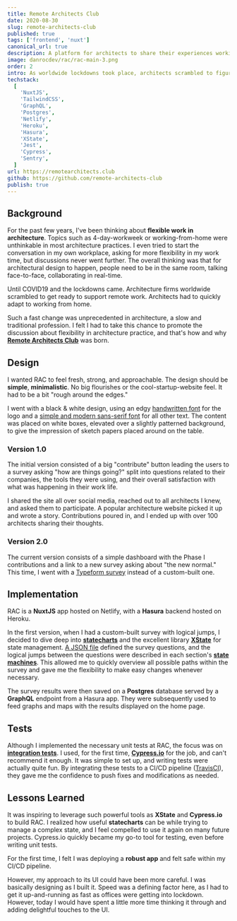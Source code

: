 ```yaml
---
title: Remote Architects Club
date: 2020-08-30
slug: remote-architects-club
published: true
tags: ['frontend', 'nuxt']
canonical_url: true
description: A platform for architects to share their experiences working from home.
image: danrocdev/rac/rac-main-3.png
order: 2
intro: As worldwide lockdowns took place, architects scrambled to figure out how to work remotely. I created RAC to help people share their stories and tell us how does remote work and architecture are getting along.
techstack:
  [
    'NuxtJS',
    'TailwindCSS',
    'GraphQL',
    'Postgres',
    'Netlify',
    'Heroku',
    'Hasura',
    'XState',
    'Jest',
    'Cypress',
    'Sentry',
  ]
url: https://remotearchitects.club
github: https://github.com/remote-architects-club
publish: true
---
```


<base-img id="danrocdev/rac/rac-main-3.png" alt="Screenshots of Remote Architects Club"></base-img>

## Background

For the past few years, I've been thinking about **flexible work in architecture**. Topics such as 4-day-workweek or working-from-home were unthinkable in most architecture practices. I even tried to start the conversation in my own workplace, asking for more flexibility in my work time, but discussions never went further. The overall thinking was that for architectural design to happen, people need to be in the same room, talking face-to-face, collaborating in real-time.

Until COVID19 and the lockdowns came. Architecture firms worldwide scrambled to get ready to support remote work. Architects had to quickly adapt to working from home.

Such a fast change was unprecedented in architecture, a slow and traditional profession. I felt I had to take this chance to promote the discussion about flexibility in architecture practice, and that's how and why **[Remote Architects Club](https://remotearchitects.club)** was born.

## Design

I wanted RAC to feel fresh, strong, and approachable. The design should be **simple**, **minimalistic**. No big flourishes or the cool-startup-website feel. It had to be a bit "rough around the edges."

<base-img id="danrocdev/rac/rac-logo.png" alt="Logo studies and final logo for RAC" legend="Some logo options and the final chosen font"></base-img>

I went with a black & white design, using an edgy [handwritten font](https://fonts.google.com/specimen/Permanent+Marker) for the logo and a [simple and modern sans-serif font](https://rsms.me/inter/) for all other text. The content was placed on white boxes, elevated over a slightly patterned background, to give the impression of sketch papers placed around on the table.

<base-img id="danrocdev/rac/rac-design-01.gif" alt="Animated GIF scrolling through Remote Architects Club"></base-img>

### Version 1.0

The initial version consisted of a big "contribute" button leading the users to a survey asking "how are things going?" split into questions related to their companies, the tools they were using, and their overall satisfaction with what was happening in their work life.

<base-img id="danrocdev/rac/rac-contribute.gif" alt="Animated GIF going through the initial survey at Remote Architects Club" legend="First step in the survey: company information"></base-img>

I shared the site all over social media, reached out to all architects I knew, and asked them to participate. A popular architecture website picked it up and wrote a story. Contributions poured in, and I ended up with over 100 architects sharing their thoughts.

<base-img id="danrocdev/rac/rac-social-media.png" alt="Screenshot of social media posts for RAC" legend="Social media posts with extracts from user contributions"></base-img>

### Version 2.0

The current version consists of a simple dashboard with the Phase I contributions and a link to a new survey asking about "the new normal." This time, I went with a [Typeform survey](https://remotearchitectsclub.typeform.com/to/hOBrKpIj) instead of a custom-built one.

## Implementation

RAC is a **NuxtJS** app hosted on Netlify, with a **Hasura** backend hosted on Heroku.

In the first version, when I had a custom-built survey with logical jumps, I decided to dive deep into **[statecharts](https://statecharts.github.io/)** and the excellent library **[XState](https://xstate.js.org/)** for state management. [A JSON file](https://github.com/remote-architects-club/frontend-nuxt/blob/master/config/formConfig.json) defined the survey questions, and the logical jumps between the questions were described in each section's **[state machines](https://github.com/remote-architects-club/frontend-nuxt/blob/master/fsm/contributeMachine.js)**. This allowed me to quickly overview all possible paths within the survey and gave me the flexibility to make easy changes whenever necessary.

The survey results were then saved on a **Postgres** database served by a **GraphQL** endpoint from a Hasura app. They were subsequently used to feed graphs and maps with the results displayed on the home page.

## Tests

Although I implemented the necessary unit tests at RAC, the focus was on **[integration tests](https://github.com/remote-architects-club/frontend-nuxt/tree/master/cypress/integration)**. I used, for the first time, **[Cypress.io](https://cypress.io)** for the job, and can't recommend it enough. It was simple to set up, and writing tests were actually quite fun. By integrating these tests to a CI/CD pipeline ([TravisCI](https://travis-ci.org)), they gave me the confidence to push fixes and modifications as needed.

## Lessons Learned

It was inspiring to leverage such powerful tools as **XState** and **Cypress.io** to build RAC. I realized how useful **statecharts** can be while trying to manage a complex state, and I feel compelled to use it again on many future projects. Cypress.io quickly became my go-to tool for testing, even before writing unit tests.

For the first time, I felt I was deploying a **robust app** and felt safe within my CI/CD pipeline.

However, my approach to its UI could have been more careful. I was basically designing as I built it. Speed was a defining factor here, as I had to get it up-and-running as fast as offices were getting into lockdown. However, today I would have spent a little more time thinking it through and adding delightful touches to the UI.

